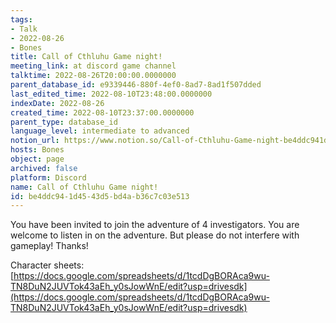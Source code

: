 ```yaml
---
tags:
- Talk
- 2022-08-26
- Bones
title: Call of Cthluhu Game night!
meeting_link: at discord game channel
talktime: 2022-08-26T20:00:00.0000000
parent_database_id: e9339446-880f-4ef0-8ad7-8ad1f507dded
last_edited_time: 2022-08-10T23:48:00.0000000
indexDate: 2022-08-26
created_time: 2022-08-10T23:37:00.0000000
parent_type: database_id
language_level: intermediate to advanced
notion_url: https://www.notion.so/Call-of-Cthluhu-Game-night-be4ddc941d4543d5bd4ab36c7c03e513
hosts: Bones
object: page
archived: false
platform: Discord
name: Call of Cthluhu Game night!
id: be4ddc94-1d45-43d5-bd4a-b36c7c03e513
---
```


You have been invited to join the adventure of 4 investigators. 
You are welcome to listen in on the adventure. But please do not interfere with gameplay! Thanks!



Character sheets: 
[https://docs.google.com/spreadsheets/d/1tcdDgBORAca9wu-TN8DuN2JUVTok43aEh_y0sJowWnE/edit?usp=drivesdk](https://docs.google.com/spreadsheets/d/1tcdDgBORAca9wu-TN8DuN2JUVTok43aEh_y0sJowWnE/edit?usp=drivesdk)   











